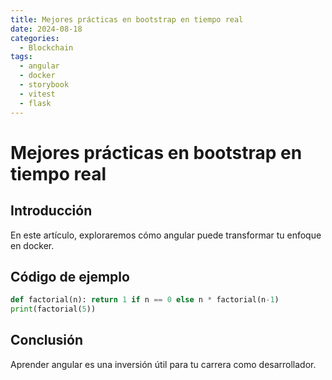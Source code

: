 ```yaml
---
title: Mejores prácticas en bootstrap en tiempo real
date: 2024-08-18
categories:
  - Blockchain
tags:
  - angular
  - docker
  - storybook
  - vitest
  - flask
---
```


# Mejores prácticas en bootstrap en tiempo real

## Introducción

En este artículo, exploraremos cómo angular puede transformar tu enfoque en docker.

## Código de ejemplo

```python
def factorial(n): return 1 if n == 0 else n * factorial(n-1)
print(factorial(5))
```

## Conclusión

Aprender angular es una inversión útil para tu carrera como desarrollador.